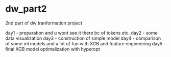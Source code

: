 # dw_part2
2nd part of dw tranformation project

day1 - preparation and u wont see it there bc of tokens etc.
day2 - some data visualization 
day3 - construction of simple model 
day4 - comparison of some ml models and a lot of fun with XGB and feature engineering
day5 - final XGB model optimalization with hyperopt 
